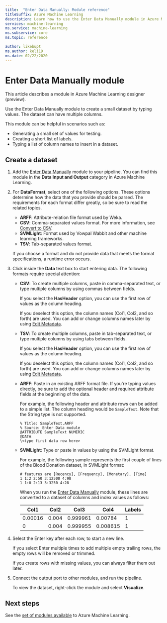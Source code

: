 ```yaml
---
title:  "Enter Data Manually: Module reference"
titleSuffix: Azure Machine Learning
description: Learn how to use the Enter Data Manually module in Azure Machine Learning to create a small dataset by typing values. The dataset can have multiple columns.
services: machine-learning
ms.service: machine-learning
ms.subservice: core
ms.topic: reference

author: likebupt
ms.author: keli19
ms.date: 02/22/2020
---
```

# Enter Data Manually module

This article describes a module in Azure Machine Learning designer (preview).

Use the Enter Data Manually module to create a small dataset by typing values. The dataset can have multiple columns.
  
This module can be helpful in scenarios such as:  
  
- Generating a small set of values for testing.  
- Creating a short list of labels.  
- Typing a list of column names to insert in a dataset.

## Create a dataset 
  
1. Add the [Enter Data Manually](./enter-data-manually.md) module to your pipeline. You can find this module in the **Data Input and Output** category in Azure Machine Learning. 
  
1. For **DataFormat**, select one of the following options. These options determine how the data that you provide should be parsed. The requirements for each format differ greatly, so be sure to read the related topics.  
  
   - **ARFF**: Attribute-relation file format used by Weka.   
   - **CSV**: Comma-separated values format. For more information, see [Convert to CSV](./convert-to-csv.md).    
   - **SVMLight**: Format used by Vowpal Wabbit and other machine learning frameworks.    
   - **TSV**: Tab-separated values format.

   If you choose a format and do not provide data that meets the format specifications, a runtime error occurs.
  
1. Click inside the **Data** text box to start entering data. The following formats require special attention:  
  
   - **CSV**: To create multiple columns, paste in comma-separated text, or type multiple columns by using commas between fields.
  
     If you select the **HasHeader** option, you can use the first row of values as the column heading.  
  
     If you deselect this option, the column names (Col1, Col2, and so forth) are used. You can add or change columns names later by using [Edit Metadata](./edit-metadata.md).  
  
   - **TSV**: To create multiple columns, paste in tab-separated text, or type multiple columns by using tabs between fields.  
  
     If you select the **HasHeader** option, you can use the first row of values as the column heading.  
  
     If you deselect this option, the column names (Col1, Col2, and so forth) are used. You can add or change columns names later by using [Edit Metadata](./edit-metadata.md).  
  
   - **ARFF**: Paste in an existing ARFF format file. If you're typing values directly, be sure to add the optional header and required attribute fields at the beginning of the data. 

     For example, the following header and attribute rows can be added to a simple list. The column heading would be `SampleText`. Note that the String type is not supported.
    
     ```text
     % Title: SampleText.ARFF  
     % Source: Enter Data module  
     @ATTRIBUTE SampleText NUMERIC  
     @DATA  
     \<type first data row here>  
     ```

   - **SVMLight**: Type or paste in values by using the SVMLight format.  
  
     For example, the following sample represents the first couple of lines of the Blood Donation dataset, in SVMLight format:  
  
     ```text  
     # features are [Recency], [Frequency], [Monetary], [Time]  
     1 1:2 2:50 3:12500 4:98   
     1 1:0 2:13 3:3250 4:28   
     ```  
  
     When you run the [Enter Data Manually](./enter-data-manually.md) module, these lines are converted to a dataset of columns and index values as follows:  
  
     |Col1|Col2|Col3|Col4|Labels|  
     |-|-|-|-|-|  
     |0.00016|0.004|0.999961|0.00784|1|  
     |0|0.004|0.999955|0.008615|1|  
  
1. Select the Enter key after each row, to start a new line.      
     
   If you select Enter multiple times to add multiple empty trailing rows, the empty rows will be removed or trimmed.  
  
   If you create rows with missing values, you can always filter them out later.  
  
1. Connect the output port to other modules, and run the pipeline.  
  
   To view the dataset, right-click the module and select **Visualize**.

## Next steps

See the [set of modules available](module-reference.md) to Azure Machine Learning. 